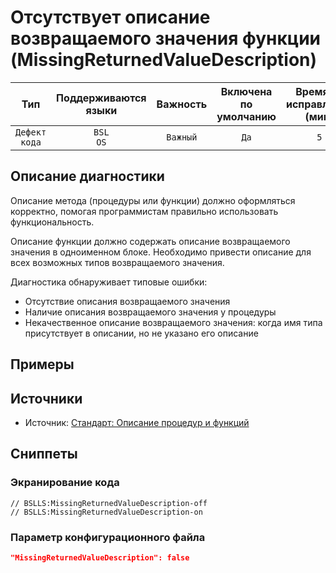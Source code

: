 # Отсутствует описание возвращаемого значения функции (MissingReturnedValueDescription)

|      Тип      |    Поддерживаются<br>языки    | Важность |    Включена<br>по умолчанию    |    Время на<br>исправление (мин)    |               Теги                |
|:-------------:|:-----------------------------:|:--------:|:------------------------------:|:-----------------------------------:|:---------------------------------:|
| `Дефект кода` |         `BSL`<br>`OS`         | `Важный` |              `Да`              |                 `5`                 |    `standard`<br>`badpractice`    |

<!-- Блоки выше заполняются автоматически, не трогать -->
## Описание диагностики
<!-- Описание диагностики заполняется вручную. Необходимо понятным языком описать смысл и схему работу -->

Описание метода (процедуры или функции) должно оформляться корректно, помогая программистам правильно использовать функциональность.

Описание функции должно содержать описание возвращаемого значения в одноименном блоке. Необходимо привести описание для всех возможных типов возвращаемого значения.

Диагностика обнаруживает типовые ошибки:

- Отсутствие описания возвращаемого значения
- Наличие описания возвращаемого значения у процедуры
- Некачественное описание возвращаемого значения: когда имя типа присутствует в описании, но не указано его описание

## Примеры
<!-- В данном разделе приводятся примеры, на которые диагностика срабатывает, а также можно привести пример, как можно исправить ситуацию -->

## Источники
<!-- Необходимо указывать ссылки на все источники, из которых почерпнута информация для создания диагностики -->
<!-- Примеры источников

* Источник: [Стандарт: Тексты модулей](https://its.1c.ru/db/v8std#content:456:hdoc)
* Полезная информация: [Отказ от использования модальных окон](https://its.1c.ru/db/metod8dev#content:5272:hdoc)
* Источник: [Cognitive complexity, ver. 1.4](https://www.sonarsource.com/docs/CognitiveComplexity.pdf) -->

* Источник: [Стандарт: Описание процедур и функций](https://its.1c.ru/db/v8std#content:453:hdoc)

## Сниппеты

<!-- Блоки ниже заполняются автоматически, не трогать -->
### Экранирование кода

```bsl
// BSLLS:MissingReturnedValueDescription-off
// BSLLS:MissingReturnedValueDescription-on
```

### Параметр конфигурационного файла

```json
"MissingReturnedValueDescription": false
```

